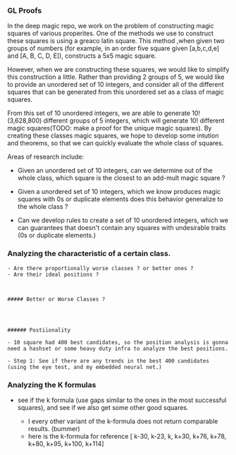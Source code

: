 ### GL Proofs

In the deep magic repo, we work on the problem of constructing magic squares of various properites. One of the methods we use to construct these squares is using a greaco latin square. This method ,when given two groups of numbers (for example, in an order five square given [a,b,c,d,e] and [A, B, C, D, E]), constructs a 5x5 magic square.

However, when we are constructing these squares, we would like to simplify this construction a little. Rather than providing 2 groups of 5, we would like to provide an unordered set of 10 integers, and consider all of the different squares that can be generated from this unordered set as a class of magic squares.

From this set of 10 unordered integers, we are able to generate 10! (3,628,800) different groups of 5 integers, which will generate 10! different magic squares(TODO: make a proof for the unique magic squares). By creating these classes magic squares, we hope to develop some intution and theorems, so that we can quickly evaluate the whole class of squares.


Areas of research include:

- Given an unordered set of 10 integers, can we determine out of the whole class, which square is the closest to an add-mult magic square ?

- Given a unordered set of 10 integers, which we know produces magic squares with 0s or duplicate elements does this behavior generalize to the whole class ?

- Can we develop rules to create a set of 10 unordered integers, which we can guarantees that doesn't contain any squares with undesirable traits (0s or duplicate elements.)



### Analyzing the characteristic of a certain class.

    - Are there proportionally worse classes ? or better ones ?
    - Are their ideal positions ?



    ##### Better or Worse Classes ?




    ###### Postiionality

    - 10 square had 400 best candidates, so the position analysis is gonna need a hashset or some heavy duty infra to analyze the best positions.

    - Step 1: See if there are any trends in the best 400 candidates (using the eye test, and my embedded neural net.)





### Analyzing the K formulas

- see if the k formula (use gaps similar to the ones in the most successful squares), and see if we also get some other good squares.


    - I every other variant of the k-formula does not return comparable results. (bummer)
    - here is the k-formula for reference [ k-30, k-23, k, k+30, k+76, k+78, k+80, k+95, k+100, k+114]